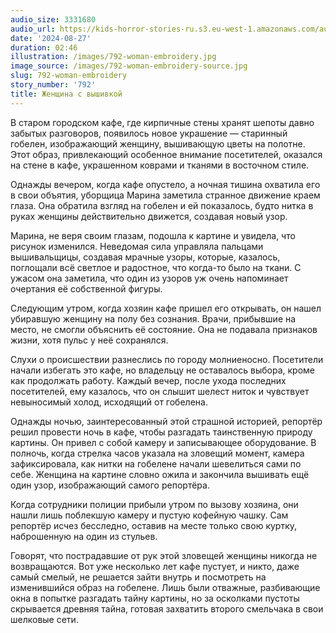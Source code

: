 ```yaml
---
audio_size: 3331680
audio_url: https://kids-horror-stories-ru.s3.eu-west-1.amazonaws.com/audio/792-woman-embroidery.mp3
date: '2024-08-27'
duration: 02:46
illustration: /images/792-woman-embroidery.jpg
image_source: /images/792-woman-embroidery-source.jpg
slug: 792-woman-embroidery
story_number: '792'
title: Женщина с вышивкой
---
```


В старом городском кафе, где кирпичные стены хранят шепоты давно забытых разговоров, появилось новое украшение — старинный гобелен, изображающий женщину, вышивающую цветы на полотне. Этот образ, привлекающий особенное внимание посетителей, оказался на стене в кафе, украшенном коврами и тканями в восточном стиле.

Однажды вечером, когда кафе опустело, а ночная тишина охватила его в свои объятия, уборщица Марина заметила странное движение краем глаза. Она обратила взгляд на гобелен и ей показалось, будто нитка в руках женщины действительно движется, создавая новый узор.

Марина, не веря своим глазам, подошла к картине и увидела, что рисунок изменился. Неведомая сила управляла пальцами вышивальщицы, создавая мрачные узоры, которые, казалось, поглощали всё светлое и радостное, что когда-то было на ткани. С ужасом она заметила, что один из узоров уж очень напоминает очертания её собственной фигуры.

Следующим утром, когда хозяин кафе пришел его открывать, он нашел убиравшую женщину на полу без сознания. Врачи, прибывшие на место, не смогли объяснить её состояние. Она не подавала признаков жизни, хотя пульс у неё сохранялся.

Слухи о происшествии разнеслись по городу молниеносно. Посетители начали избегать это кафе, но владельцу не оставалось выбора, кроме как продолжать работу. Каждый вечер, после ухода последних посетителей, ему казалось, что он слышит шелест ниток и чувствует невыносимый холод, исходящий от гобелена.

Однажды ночью, заинтересованный этой страшной историей, репортёр решил провести ночь в кафе, чтобы разгадать таинственную природу картины. Он привел с собой камеру и записывающее оборудование. В полночь, когда стрелка часов указала на зловещий момент, камера зафиксировала, как нитки на гобелене начали шевелиться сами по себе. Женщина на картине словно ожила и закончила вышивать ещё один узор, изображающий самого репортёра.

Когда сотрудники полиции прибыли утром по вызову хозяина, они нашли лишь поблекшую камеру и пустую кофейную чашку. Сам репортёр исчез бесследно, оставив на месте только свою куртку, наброшенную на один из стульев.

Говорят, что пострадавшие от рук этой зловещей женщины никогда не возвращаются. Вот уже несколько лет кафе пустует, и никто, даже самый смелый, не решается зайти внутрь и посмотреть на изменившийся образ на гобелене. Лишь были отважные, разбивающие окна в попытке разгадать тайну картины, но за осколками пустоты скрывается древняя тайна, готовая захватить второго смельчака в свои шелковые сети.